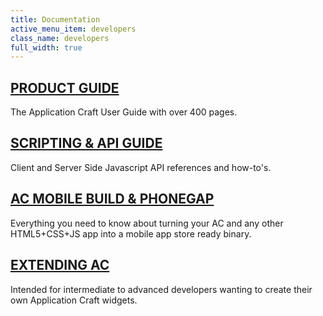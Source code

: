 ```yaml
---
title: Documentation
active_menu_item: developers
class_name: developers
full_width: true
---
```


## [PRODUCT GUIDE](/developers/documentation/product-guide)
The Application Craft User Guide with over 400 pages.

## [SCRIPTING & API GUIDE](/developers/documentation/scripting-apis)
Client and Server Side Javascript API references and how-to's.

## [AC MOBILE BUILD & PHONEGAP](/developers/documentation/ac-mobile-build-phonegap/cordova)
Everything you need to know about turning your AC and any other HTML5+CSS+JS app into a mobile app store ready binary.

## [EXTENDING AC](/developers/documentation/extending-ac)
Intended for intermediate to advanced developers wanting to create their own Application Craft widgets.